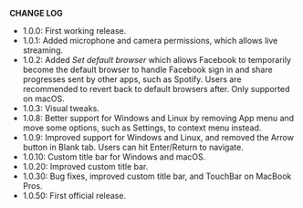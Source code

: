 **CHANGE LOG**
* 1.0.0: First working release.
* 1.0.1: Added microphone and camera permissions, which allows live streaming.
* 1.0.2: Added *Set default browser* which allows Facebook to temporarily become the default browser to handle Facebook sign in and share progresses sent by other apps, such as Spotify. Users are recommended to revert back to default browsers after. Only supported on macOS.
* 1.0.3: Visual tweaks.
* 1.0.8: Better support for Windows and Linux by removing App menu and move some options, such as Settings, to context menu instead.
* 1.0.9: Improved support for Windows and Linux, and removed the Arrow button in Blank tab. Users can hit Enter/Return to navigate.
* 1.0.10: Custom title bar for Windows and macOS.
* 1.0.20: Improved custom title bar.
* 1.0.30: Bug fixes, improved custom title bar, and TouchBar on MacBook Pros.
* 1.0.50: First official release.
